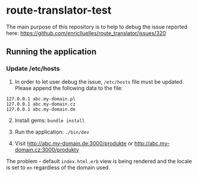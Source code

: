 # route-translator-test

The main purpose of this repository is to help to debug the issue reported here: https://github.com/enriclluelles/route_translator/issues/320

## Running the application

### Update /etc/hosts

1. In order to let user debug the issue, `/etc/hosts` file must be updated. Please append the following data to the file:

```
127.0.0.1 abc.my-domain.pl
127.0.0.1 abc.my-domain.cz
127.0.0.1 abc.my-domain.de
```

2. Install gems: `bundle install`

3. Run the application: `./bin/dev`

4. Visit http://abc.my-domain.de:3000/produkte or http://abc.my-domain.cz:3000/produkty

The problem - default `index.html.erb` view is being rendered and the locale is set to `en` regardless of the domain used.